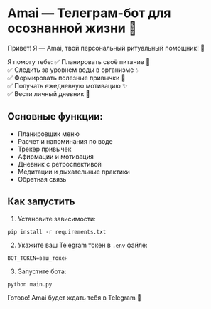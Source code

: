 # Amai — Телеграм-бот для осознанной жизни 🌸

Привет! Я — Amai, твой персональный ритуальный помощник! 🪷

Я помогу тебе:
✅ Планировать своё питание 🍱  
✅ Следить за уровнем воды в организме 💧  
✅ Формировать полезные привычки 📆  
✅ Получать ежедневную мотивацию ✨  
✅ Вести личный дневник 📝  

## Основные функции:
- Планировщик меню
- Расчет и напоминания по воде
- Трекер привычек
- Афирмации и мотивация
- Дневник с ретроспективой
- Медитации и дыхательные практики
- Обратная связь

## Как запустить
1. Установите зависимости:
```
pip install -r requirements.txt
```

2. Укажите ваш Telegram токен в `.env` файле:
```
BOT_TOKEN=ваш_токен
```

3. Запустите бота:
```
python main.py
```

Готово! Amai будет ждать тебя в Telegram 💫